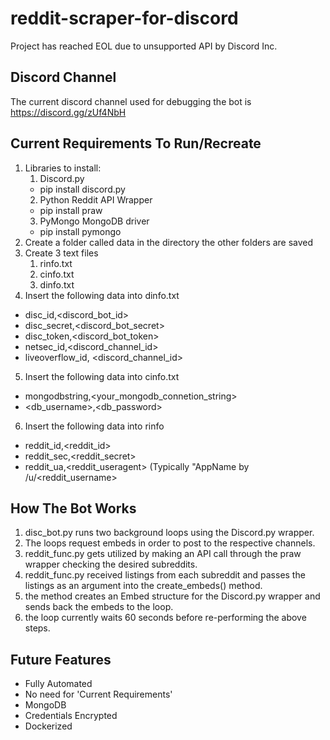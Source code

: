 # reddit-scraper-for-discord
Project has reached EOL due to unsupported API by Discord Inc.


## Discord Channel
The current discord channel used for debugging the bot is https://discord.gg/zUf4NbH

## Current Requirements To Run/Recreate
1. Libraries to install:
   1. Discord.py
     - pip install discord.py
   2. Python Reddit API Wrapper
     - pip install praw
   3. PyMongo MongoDB driver
     - pip install pymongo
2. Create a folder called data in the directory the other folders are saved
3. Create 3 text files
    1. rinfo.txt
    2. cinfo.txt
    3. dinfo.txt
4. Insert the following data into dinfo.txt
  - disc_id,<discord_bot_id>
  - disc_secret,<discord_bot_secret>
  - disc_token,<discord_bot_token>
  - netsec_id,<discord_channel_id>
  - liveoverflow_id, <discord_channel_id>
5. Insert the following data into cinfo.txt
  - mongodbstring,<your_mongodb_connetion_string>
  - <db_username>,<db_password>
6. Insert the following data into rinfo
  - reddit_id,<reddit_id>
  - reddit_sec,<reddit_secret>
  - reddit_ua,<reddit_useragent> (Typically "AppName by /u/<reddit_username>
  
## How The Bot Works
1. disc_bot.py runs two background loops using the Discord.py wrapper.
2. The loops request embeds in order to post to the respective channels.
3. reddit_func.py gets utilized by making an API call through the praw wrapper checking the desired subreddits.
4. reddit_func.py received listings from each subreddit and passes the listings as an argument into the create_embeds() method.
5. the method creates an Embed structure for the Discord.py wrapper and sends back the embeds to the loop.
6. the loop currently waits 60 seconds before re-performing the above steps.

## Future Features
- Fully Automated
- No need for 'Current Requirements'
- MongoDB
- Credentials Encrypted
- Dockerized
